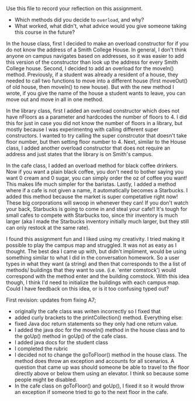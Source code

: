 Use this file to record your reflection on this assignment.

- Which methods did you decide to `overload`, and why?
- What worked, what didn't, what advice would you give someone taking this course in the future?


In the house class, first I decided to make an overload constructor for if you do not know the address of a Smith College House. In general, I don't think anyone on campus navigates based on addresses, so it was easier to add this version of the constructor than look up the address for every Smith College house. Second, I decided to add an overload for the moveIn() method. Previously, if a student was already a resident of a house, they needed to call two functions to move into a different house (first moveOut() of old house, then moveIn() to new house). But with the new method I wrote, if you give the name of the house a student wants to leave, you can move out and move in all in one method.

In the library class, first I added an overload constructor which does not have nFloors as a parameter and hardcodes the number of floors to 4. I did this for just in case you did not know the number of floors in a library, but mostly because I was experimentng with calling different super constructors. I wanted to try calling the super constrcutor that doesn't take floor number, but then setting floor number to 4. Next, similar to the House class, I added another overload constructor that does not require an address and just states that the library is on Smith's campus.

In the cafe class, I added an overload method for black coffee drinkers. Now if you want a plain black coffee, you don't need to bother saying you want 0 cream and 0 sugar, you can simply order the oz of coffee you want! This makes life much simpler for the baristas. Lastly, I added a method where if a cafe is not given a name, it automatically becomes a Starbucks. I added this method because the market is super competative right now! These big corporations will swoop in whenever they can! If you don't watch your back, Starbucks is going to come in and steal your cafe!! It's tough for small cafes to compete with Starbucks too, since thir inventory is much larger (aka I made the Starbucks inventory initially much larger, but they still can only restock at the same rate). 

I found this assignment fun and I liked using my creativity. I tried making it possible to play the campus map and struggled. It was not as easy as I thought. The best dea I came up with, but didn't impliment, would be using something similar to what I did in the conversation homework. So a user types in what they want (a string) and then that corresponds to the a list of methods/ buildings that they want to use. (i.e. 'enter comstock') would correspond with the method enter and the building comstock. With this idea though, I think I'd need to initialize the buildings with each campus map. Could I have feedback on this idea, or is it too confusing typed out?

First revision:
updates from fixing A7;
- originally the cafe class was writen incorrectly so I fixed that 
- added curly brackets to the printCollection() method.
Everything else:
- fixed Java doc return statements so they only had one return value. 
- I added the java doc for the moveIn() method in the house class and to the goUp() method in goUp() of the cafe class.
- I added java docs for the student class
- I completed the rubric
- I decided not to change the goToFloor() method in the house class. The method does throw an exception and accounts for all scenarios. A question that came up was should someone be able to travel to the floor directly above or below them using an elevator. I think so because some people might be disabled. 
- In the cafe class on goToFloor() and goUp(), I fixed it so it would throw an exception if someone tried to go to the next floor in the cafe. 

